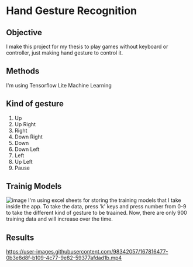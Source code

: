 # Hand Gesture Recognition

## Objective
I make this project for my thesis to play games without keyboard or controller, just making hand gesture to control it. 

## Methods
I'm using Tensorflow Lite Machine Learning 

## Kind of gesture
1. Up
2. Up Right
3. Right
4. Down Right
5. Down
6. Down Left
7. Left
8. Up Left
9. Pause

## Trainig Models
![image](https://user-images.githubusercontent.com/98342057/167812702-a79998b8-bb53-4172-9bb2-6f99587adff1.png)
I'm using excel sheets for storing the training models that I take inside the app.
To take the data, press 'k' keys and press number from 0-9 to take the different kind of gesture to be traained.
Now, there are only 900 training data and will increase over the time.

## Results
https://user-images.githubusercontent.com/98342057/167816477-0b3e8d8f-b109-4c77-9e82-59377afdad1b.mp4



